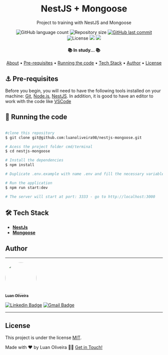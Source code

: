 <h1 align="center"> NestJS + Mongoose </h1>
<p align="center"> Project to training with NestJS and Mongoose </p>

<p align="center">
  <img alt="GitHub language count" src="https://img.shields.io/github/languages/count/luanoliveira98/nestjs-mongoose?color=%2304D361"/>
  <img alt="Repository size" src="https://img.shields.io/github/repo-size/luanoliveira98/nestjs-mongoose">
  <a href="https://github.com/luanoliveira98/nestjs-mongoose/commits/master">
    <img alt="GitHub last commit" src="https://img.shields.io/github/last-commit/luanoliveira98/nestjs-mongoose">
  </a>
  <img alt="License" src="https://img.shields.io/badge/license-MIT-brightgreen">
  <img src="https://img.shields.io/static/v1?label=Made%20with&message=NestJs&color=ea2845"/>
  <a href="https://www.udemy.com/course/nestjs-do-zero">
    <img src="https://img.shields.io/static/v1?label=Course%20of&message=Udemy&color=5624d0"/>
  </a>
</p>

<h4 align="center">
   📚 In study... 📚
</h4>

<p align="center">
 <a href="#🔍-about">About</a> •
 <a href="#⚓-pre-requisites">Pre-requisites</a> •
 <a href="#💾-running-the-code">Running the code</a> •
 <a href="#🛠️-tech-stack">Tech Stack</a> • 
 <a href="#author">Author</a> • 
 <a href="#license">License</a>
</p>

## ⚓ Pre-requisites

Before you begin, you will need to have the following tools installed on your machine:
[Git](https://git-scm.com), [Node.js](https://nodejs.org/en/), [NestJS](https://nestjs.com/).
In addition, it is good to have an editor to work with the code like [VSCode](https://code.visualstudio.com/)

## 💾 Running the code

````bash

#clone this repository
$ git clone git@github.com:luanoliveira98/nestjs-mongoose.git

# Acess the project folder cmd/terminal
$ cd nestjs-mongoose

# Install the dependencies
$ npm install

# Duplicate .env.example with name .env and fill the necessary variables

# Run the application
$ npm run start:dev

# The server will start at port: 3333 - go to http://localhost:3000

````

## 🛠️ Tech Stack

- **[NestJs](https://nestjs.com/)**
- **[Mongoose](https://mongoosejs.com/)**

## Author
---

<a href="https://github.com/luanoliveira">
 <img style="border-radius: 50%;" src="https://github.com/luanoliveira98.png" width="100px;" alt=""/>
 <br />
 <sub><b>Luan Oliveira</b></sub>
</a>

[![Linkedin Badge](https://img.shields.io/badge/-LinkedIn-blue?style=flat-square&logo=Linkedin&logoColor=white&link=https://www.linkedin.com/in/luan-oliveira-saldanha/)](https://www.linkedin.com/in/luan-oliveira-saldanha/) 
[![Gmail Badge](https://img.shields.io/badge/-Gmail-c14438?style=flat-square&logo=Gmail&logoColor=white&link=mailto:luanoliveiraltda@gmail.com)](mailto:luanoliveiraltda@gmail.com)

---

## License

This project is under the license [MIT](./LICENSE).

Made with ❤️ by Luan Oliveira 👋🏽 [Get in Touch!](Https://www.linkedin.com/in/luan-oliveira-saldanha/)

